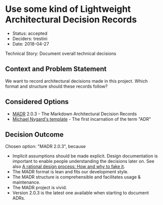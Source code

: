 # Use some kind of Lightweight Architectural Decision Records

* Status: accepted
* Deciders: trestini
* Date: 2018-04-27

Technical Story: Document overall technical decisions

## Context and Problem Statement

We want to record architectural decisions made in this project.
Which format and structure should these records follow?

## Considered Options

* [MADR](https://adr.github.io/madr/) 2.0.3 - The Markdown Architectural Decision Records
* [Michael Nygard's template](http://thinkrelevance.com/blog/2011/11/15/documenting-architecture-decisions) - The first incarnation of the term "ADR"

## Decision Outcome

Chosen option: "MADR 2.0.3", because
* Implicit assumptions should be made explicit.
  Design documentation is important to enable people understanding the decisions later on.
  See also [A rational design process: How and why to fake it](https://doi.org/10.1109/TSE.1986.6312940).
* The MADR format is lean and fits our development style.
* The MADR structure is comprehensible and facilitates usage & maintenance.
* The MADR project is vivid.
* Version 2.0.3 is the latest one available when starting to document ADRs.
